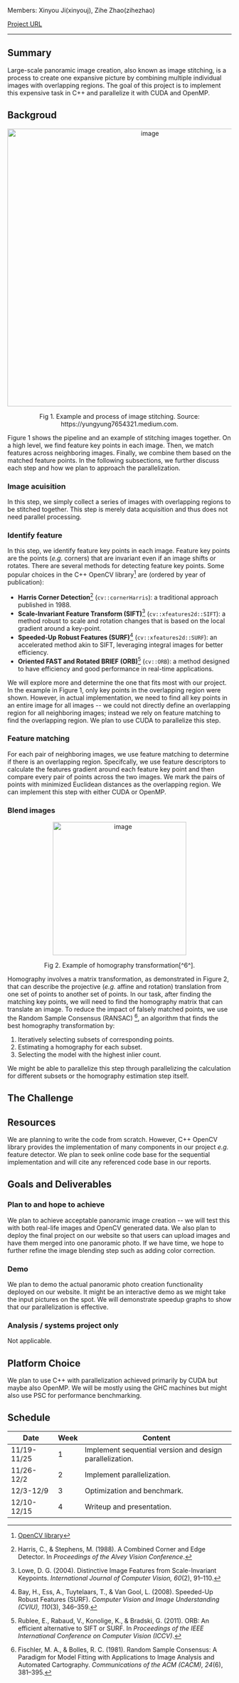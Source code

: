Members: Xinyou Ji(xinyouj), Zihe Zhao(zihezhao)

[Project URL](https://github.com/Ji-Xinyou/panoramic)

---

## Summary
Large-scale panoramic image creation, also known as image stitching, is a process to create one expansive picture by combining multiple individual images with overlapping regions. The goal of this project is to implement this expensive task in C++ and parallelize it with CUDA and OpenMP.

## Backgroud
<p align="center">
  <img width="625" alt="image" src="https://github.com/Ji-Xinyou/panoramic/assets/70172199/0eee70d3-0d62-415f-b1df-80bb08976b83">
</p>
<p align="center">
Fig 1. Example and process of image stitching. Source: https://yungyung7654321.medium.com.
</p>

Figure 1 shows the pipeline and an example of stitching images together. On a high level, we find feature key points in each image. Then, we match features across neighboring images. Finally, we combine them based on the matched feature points. In the following subsections, we further discuss each step and how we plan to approach the parallelization.

### Image acuisition
In this step, we simply collect a series of images with overlapping regions to be stitched together. This step is merely data acquisition and thus does not need parallel processing.

### Identify feature

In this step, we identify feature key points in each image. Feature key points are the points (*e.g.* corners) that are invariant even if an image shifts or rotates. There are several methods for detecting feature key points. Some popular choices in the C++ OpenCV library[^1^] are (ordered by year of publication):

- **Harris Corner Detection**[^2^] (`cv::cornerHarris`): a traditional approach published in 1988.
- **Scale-Invariant Feature Transform (SIFT)**[^3^] (`cv::xfeatures2d::SIFT`): a method robust to scale and rotation changes that is based on the local gradient around a key-point.
- **Speeded-Up Robust Features (SURF)**[^4^] (`cv::xfeatures2d::SURF`): an accelerated method akin to SIFT, leveraging integral images for better efficiency.
- **Oriented FAST and Rotated BRIEF (ORB)**[^5^] (`cv::ORB`): a method designed to have efficiency and good performance in real-time applications.

We will explore more and determine the one that fits most with our project. In the example in Figure 1, only key points in the overlapping region were shown. However, in actual implementation, we need to find all key points in an entire image for all images -- we could not directly define an overlapping region for all neighboring images; instead we rely on feature matching to find the overlapping region. We plan to use CUDA to parallelize this step.

### Feature matching
For each pair of neighboring images, we use feature matching to determine if there is an overlapping region. Specifcally, we use feature descriptors to calculate the features gradient around each feature key point and then compare every pair of points across the two images. We mark the pairs of points with minimized Euclidean distances as the overlapping region. We can implement this step with either CUDA or OpenMP.

### Blend images
<p align="center">
  <img width="300" alt="image" src="https://github.com/Ji-Xinyou/panoramic/assets/70172199/39d5a2ec-e5c1-43da-baeb-105bb2a0084f">
</p>
<p align="center">
Fig 2. Example of homography transformation[^6^].
</p>

Homography involves a matrix transformation, as demonstrated in Figure 2, that can describe the projective (*e.g.* affine and rotation) translation from one set of points to another set of points. In our task, after finding the matching key points, we will need to find the homography matrix that can translate an image. To reduce the impact of falsely matched points, we use the Random Sample Consensus (RANSAC) [^7^], an algorithm that finds the best homography transformation by:

1. Iteratively selecting subsets of corresponding points.
2. Estimating a homography for each subset.
3. Selecting the model with the highest inlier count.

We might be able to parallelize this step through parallelizing the calculation for different subsets or the homography estimation step itself.

## The Challenge

## Resources
We are planning to write the code from scratch. However, C++ OpenCV library provides the implementation of many components in our project *e.g.* feature detector. We plan to seek online code base for the sequential implementation and will cite any referenced code base in our reports.

## Goals and Deliverables
### Plan to and hope to achieve
We plan to achieve acceptable panoramic image creation -- we will test this with both real-life images and OpenCV generated data. We also plan to deploy the final project on our website so that users can upload images and have them merged into one panoramic photo. If we have time, we hope to further refine the image blending step such as adding color correction.

### Demo
We plan to demo the actual panoramic photo creation functionality deployed on our website. It might be an interactive demo as we might take the input pictures on the spot. We will demonstrate speedup graphs to show that our parallelization is effective.

### Analysis / systems project only
Not applicable.

## Platform Choice
We plan to use C++ with parallelization achieved primarily by CUDA but maybe also OpenMP. We will be mostly using the GHC machines but might also use PSC for performance benchmarking. 

## Schedule
| Date          | Week | Content                                        |
|---------------|------|------------------------------------------------|
| 11/19-11/25   | 1    | Implement sequential version and design parallelization.|
| 11/26-12/2    | 2    | Implement parallelization.                     |
| 12/3-12/9     | 3    | Optimization and benchmark.                     |
| 12/10-12/15   | 4    | Writeup and presentation.                       |

[^1^]: [OpenCV library](https://opencv.org/)
[^2^]: Harris, C., & Stephens, M. (1988). A Combined Corner and Edge Detector. In *Proceedings of the Alvey Vision Conference*.
[^3^]: Lowe, D. G. (2004). Distinctive Image Features from Scale-Invariant Keypoints. *International Journal of Computer Vision, 60*(2), 91–110.
[^4^]: Bay, H., Ess, A., Tuytelaars, T., & Van Gool, L. (2008). Speeded-Up Robust Features (SURF). *Computer Vision and Image Understanding (CVIU), 110*(3), 346–359.
[^5^]: Rublee, E., Rabaud, V., Konolige, K., & Bradski, G. (2011). ORB: An efficient alternative to SIFT or SURF. In *Proceedings of the IEEE International Conference on Computer Vision (ICCV)*.
[^6^]: Lai, Po-Lun (Ryan) & Yilmaz, Alper. (2023). Projective reconstruction of building shape from silhouette images acquired from uncalibrated cameras.
[^7^]: Fischler, M. A., & Bolles, R. C. (1981). Random Sample Consensus: A Paradigm for Model Fitting with Applications to Image Analysis and Automated Cartography. *Communications of the ACM (CACM), 24*(6), 381–395.
